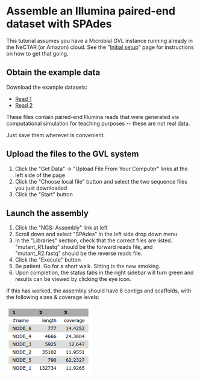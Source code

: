 # Assemble an Illumina paired-end dataset with SPAdes

This tutorial assumes you have a Microbial GVL instance running already in the NeCTAR (or Amazon) cloud.
See the "[Initial setup](gvlsetup)" page for instructions on how to get that going.

## Obtain the example data

Download the example datasets:

* [Read 1](http://darlinglab.org/tutorials/data/mutant_R1.fastq.gz)
* [Read 2](http://darlinglab.org/tutorials/data/mutant_R2.fastq.gz)

These files contain paired-end Illumina reads that were generated via computational simulation for teaching purposes -- these are not real data.

Just save them wherever is convenient.

## Upload the files to the GVL system

1. Click the "Get Data" -> "Upload File From Your Computer" links at the left side of the page
2. Click the "Choose local file" button and select the two sequence files you just downloaded
3. Click the "Start" button

## Launch the assembly

1. Click the "NGS: Assembly" link at left
2. Scroll down and select "SPAdes" in the left side drop down menu
3. In the "Libraries" section, check that the correct files are listed. "mutant_R1.fastq" should be the forward reads file, and "mutant_R2.fastq" should be the reverse reads file. 
4. Click the "Execute" button
5. Be patient. Go for a short walk. Sitting is the new smoking.
6. Upon completion, the status tabs in the right sidebar will turn green and results can be viewed by clicking the eye icon.


If this has worked, the assembly should have 6 contigs and scaffolds, with the following sizes & coverage levels:

![Test genome assembly statistics](asm_stats.png)


